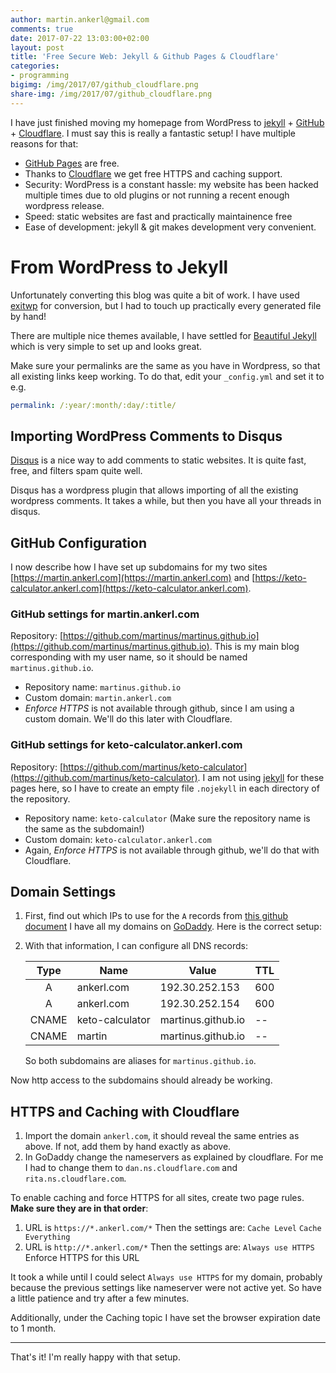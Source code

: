 ```yaml
---
author: martin.ankerl@gmail.com
comments: true
date: 2017-07-22 13:03:00+02:00
layout: post
title: 'Free Secure Web: Jekyll & Github Pages & Cloudflare'
categories:
- programming
bigimg: /img/2017/07/github_cloudflare.png
share-img: /img/2017/07/github_cloudflare.png
---
```


I have just finished moving my homepage from WordPress to [jekyll](https://jekyllrb.com/) + [GitHub](https://github.com/) + [Cloudflare](https://www.cloudflare.com/). I must say this is really a fantastic setup! I have multiple reasons for that:

* [GitHub Pages](https://pages.github.com/) are free.
* Thanks to [Cloudflare](https://www.cloudflare.com/) we get free HTTPS and caching support.
* Security: WordPress is a constant hassle: my website has been hacked multiple times due to old plugins or not running a recent enough wordpress release. 
* Speed: static websites are fast and practically maintainence free
* Ease of development: jekyll & git makes development very convenient.


# From WordPress to Jekyll

Unfortunately converting this blog was quite a bit of work. I have used [exitwp](https://github.com/thomasf/exitwp) for conversion, but I had to touch up practically every generated file by hand!

There are multiple nice themes available, I have settled for [Beautiful Jekyll](http://deanattali.com/beautiful-jekyll/) which is very simple to set up and looks great.

Make sure your permalinks are the same as you have in Wordpress, so that all existing links keep working. To do that, edit your `_config.yml` and set it to e.g.

```yml
permalink: /:year/:month/:day/:title/ 
```

## Importing WordPress Comments to Disqus 

[Disqus](https://disqus.com/) is a nice way to add comments to static websites. It is quite fast, free, and filters spam quite well.

Disqus has a wordpress plugin that allows importing of all the existing wordpress comments. It takes a while, but then you have all your threads in disqus. 


## GitHub Configuration

I now describe how I have set up subdomains for my two sites [https://martin.ankerl.com](https://martin.ankerl.com) and [https://keto-calculator.ankerl.com](https://keto-calculator.ankerl.com).

### GitHub settings for martin.ankerl.com

Repository: [https://github.com/martinus/martinus.github.io](https://github.com/martinus/martinus.github.io). This is my main blog corresponding with my user name, so it should be named `martinus.github.io`.

* Repository name: `martinus.github.io`
* Custom domain: `martin.ankerl.com`
* *Enforce HTTPS* is not available through github, since I am using a custom domain. We'll do this later with Cloudflare.

### GitHub settings for keto-calculator.ankerl.com

Repository: [https://github.com/martinus/keto-calculator](https://github.com/martinus/keto-calculator). I am not using [jekyll](https://jekyllrb.com/) for these pages here, so I have to create an empty file `.nojekyll` in each directory of the repository.

* Repository name: `keto-calculator` (Make sure the repository name is the same as the subdomain!)
* Custom domain: `keto-calculator.ankerl.com`
* Again, *Enforce HTTPS* is not available through github, we'll do that with Cloudflare.

## Domain Settings


1. First, find out which IPs to use for the `A` records from [this github document](https://help.github.com/articles/setting-up-an-apex-domain/#configuring-a-records-with-your-dns-provider)
I have all my domains on [GoDaddy](https://godaddy.com). Here is the correct setup:
1. With that information, I can configure all DNS records:
   
   | Type | Name | Value | TTL | 
   |:---:| --- | --- | --- |
   | A | ankerl.com | 192.30.252.153 | 600 |
   | A | ankerl.com | 192.30.252.154 | 600 |
   | CNAME | keto-calculator | martinus.github.io | -- |
   | CNAME | martin | martinus.github.io | -- |

   So both subdomains are aliases for `martinus.github.io`.

Now http access to the subdomains should already be working.

## HTTPS and Caching with Cloudflare

1. Import the domain `ankerl.com`, it should reveal the same entries as above. If not, add them by hand exactly as above.
1. In GoDaddy change the nameservers as explained by cloudflare. For me I had to change them to `dan.ns.cloudflare.com` and `rita.ns.cloudflare.com`.

To enable caching and force HTTPS for all sites, create two page rules. **Make sure they are in that order**:

1. URL is `https://*.ankerl.com/*` Then the settings are: `Cache Level` `Cache Everything`
1. URL is `http://*.ankerl.com/*` Then the settings are: `Always use HTTPS` Enforce HTTPS for this URL

It took a while until I could select `Always use HTTPS` for my domain, probably because the previous settings like nameserver were not active yet. So have a little patience and try after a few minutes.

Additionally, under the Caching topic I have set the browser expiration date to 1 month. 

* * * 

That's it! I'm really happy with that setup. 